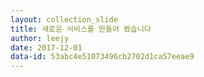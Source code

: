 ```yaml
---
layout: collection_slide
title: 새로운 서비스를 만들어 봤습니다
author: leejy
date: 2017-12-01
data-id: 53abc4e51073496cb2702d1ca57eeae9
---
```

